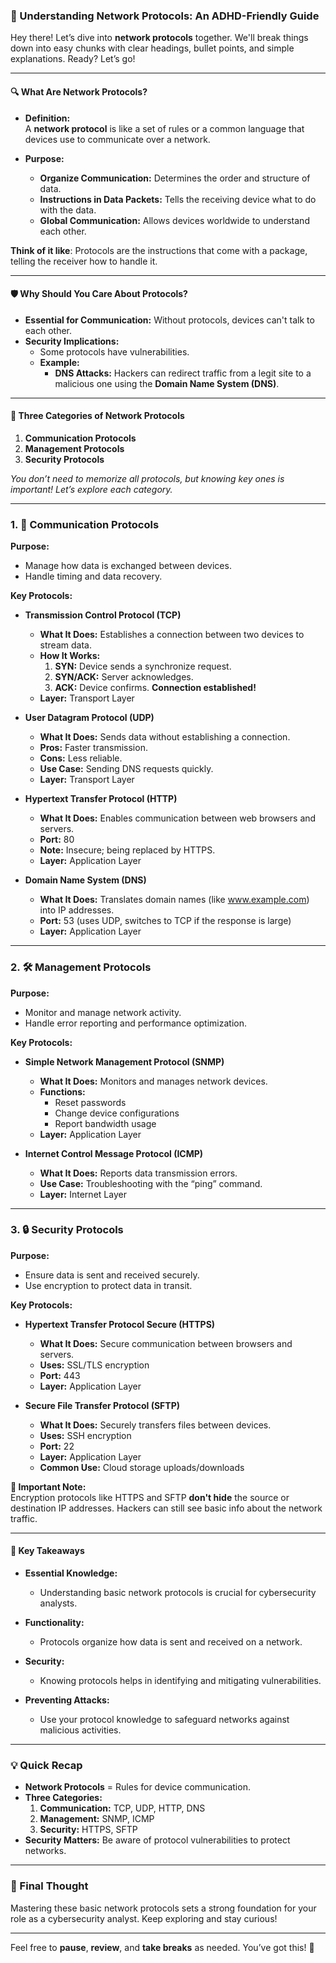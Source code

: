 ### **📡 Understanding Network Protocols: An ADHD-Friendly Guide**

Hey there! Let’s dive into **network protocols** together. We'll break things down into easy chunks with clear headings, bullet points, and simple explanations. Ready? Let’s go!

---

#### **🔍 What Are Network Protocols?**

- **Definition:**  
  A **network protocol** is like a set of rules or a common language that devices use to communicate over a network.

- **Purpose:**  
  - **Organize Communication:** Determines the order and structure of data.
  - **Instructions in Data Packets:** Tells the receiving device what to do with the data.
  - **Global Communication:** Allows devices worldwide to understand each other.

**Think of it like**: Protocols are the instructions that come with a package, telling the receiver how to handle it.

---

#### **🛡️ Why Should You Care About Protocols?**

- **Essential for Communication:** Without protocols, devices can't talk to each other.
- **Security Implications:**  
  - Some protocols have vulnerabilities.
  - **Example:**  
    - **DNS Attacks:** Hackers can redirect traffic from a legit site to a malicious one using the **Domain Name System (DNS)**.

---

#### **📂 Three Categories of Network Protocols**

1. **Communication Protocols**
2. **Management Protocols**
3. **Security Protocols**

*You don’t need to memorize all protocols, but knowing key ones is important! Let’s explore each category.*

---

### **1. 💬 Communication Protocols**

**Purpose:**  
- Manage how data is exchanged between devices.
- Handle timing and data recovery.

**Key Protocols:**

- **Transmission Control Protocol (TCP)**
  - **What It Does:** Establishes a connection between two devices to stream data.
  - **How It Works:**
    1. **SYN:** Device sends a synchronize request.
    2. **SYN/ACK:** Server acknowledges.
    3. **ACK:** Device confirms. **Connection established!**
  - **Layer:** Transport Layer

- **User Datagram Protocol (UDP)**
  - **What It Does:** Sends data without establishing a connection.
  - **Pros:** Faster transmission.
  - **Cons:** Less reliable.
  - **Use Case:** Sending DNS requests quickly.
  - **Layer:** Transport Layer

- **Hypertext Transfer Protocol (HTTP)**
  - **What It Does:** Enables communication between web browsers and servers.
  - **Port:** 80
  - **Note:** Insecure; being replaced by HTTPS.
  - **Layer:** Application Layer

- **Domain Name System (DNS)**
  - **What It Does:** Translates domain names (like www.example.com) into IP addresses.
  - **Port:** 53 (uses UDP, switches to TCP if the response is large)
  - **Layer:** Application Layer

---

### **2. 🛠️ Management Protocols**

**Purpose:**  
- Monitor and manage network activity.
- Handle error reporting and performance optimization.

**Key Protocols:**

- **Simple Network Management Protocol (SNMP)**
  - **What It Does:** Monitors and manages network devices.
  - **Functions:** 
    - Reset passwords
    - Change device configurations
    - Report bandwidth usage
  - **Layer:** Application Layer

- **Internet Control Message Protocol (ICMP)**
  - **What It Does:** Reports data transmission errors.
  - **Use Case:** Troubleshooting with the “ping” command.
  - **Layer:** Internet Layer

---

### **3. 🔒 Security Protocols**

**Purpose:**  
- Ensure data is sent and received securely.
- Use encryption to protect data in transit.

**Key Protocols:**

- **Hypertext Transfer Protocol Secure (HTTPS)**
  - **What It Does:** Secure communication between browsers and servers.
  - **Uses:** SSL/TLS encryption
  - **Port:** 443
  - **Layer:** Application Layer

- **Secure File Transfer Protocol (SFTP)**
  - **What It Does:** Securely transfers files between devices.
  - **Uses:** SSH encryption
  - **Port:** 22
  - **Layer:** Application Layer
  - **Common Use:** Cloud storage uploads/downloads

**🔑 Important Note:**  
Encryption protocols like HTTPS and SFTP **don't hide** the source or destination IP addresses. Hackers can still see basic info about the network traffic.

---

#### **📌 Key Takeaways**

- **Essential Knowledge:**  
  - Understanding basic network protocols is crucial for cybersecurity analysts.
  
- **Functionality:**  
  - Protocols organize how data is sent and received on a network.

- **Security:**  
  - Knowing protocols helps in identifying and mitigating vulnerabilities.

- **Preventing Attacks:**  
  - Use your protocol knowledge to safeguard networks against malicious activities.

---

### **💡 Quick Recap**

- **Network Protocols** = Rules for device communication.
- **Three Categories:**
  1. **Communication:** TCP, UDP, HTTP, DNS
  2. **Management:** SNMP, ICMP
  3. **Security:** HTTPS, SFTP
- **Security Matters:** Be aware of protocol vulnerabilities to protect networks.

---

### **📝 Final Thought**

Mastering these basic network protocols sets a strong foundation for your role as a cybersecurity analyst. Keep exploring and stay curious!

---

Feel free to **pause**, **review**, and **take breaks** as needed. You’ve got this! 🚀